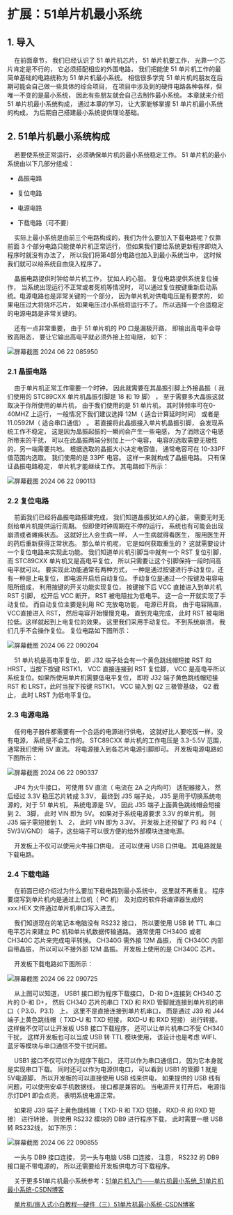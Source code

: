 # 扩展：51单片机最小系统

## 1. 导入

    在前面章节， 我们已经认识了 51 单片机芯片， 51 单片机要工作， 光靠一个芯片肯定是不行的， 它必须搭配相应的外围电路， 我们把能使 51 单片机工作的最简单基础的电路统称为 51 单片机最小系统。 相信很多学完 51 单片机的朋友在后期可能会自己做一些具体的综合项目， 在项目中涉及到的硬件电路各种各样，但唯一不变的是最小系统， 因此有些朋友就会自己去制作最小系统。 本章就来介绍 51 单片机最小系统构成， 通过本章的学习， 让大家能够掌握 51 单片机最小系统的构成， 为后期自己搭建最小系统提供理论基础。

## 2. 51单片机最小系统构成

    若要使系统正常运行， 必须确保单片机的最小系统稳定工作。 51 单片机的最小系统由以下几部分组成：

- 晶振电路

- 复位电路

- 电源电路

- 下载电路（可不要）

    实际上最小系统是由前三个电路构成的，我们为什么要加入下载电路呢？仅靠前面 3 个部分电路只能使单片机正常运行， 但如果我们要给系统更新程序即烧入程序时就没有办法了， 所以我们将第4部分电路也加入到最小系统当中， 这时候我们就可以给系统自由烧入程序了。

    晶振电路提供时钟给单片机工作， 犹如人的心脏。 复位电路提供系统复位操作， 当系统出现运行不正常或者死机等情况时， 可以通过复位按键重新启动系统。电源电路也是非常关键的一个部分， 因为单片机对供电电压是有要求的， 如果电压过大将烧坏芯片， 如果电压过小系统将运行不了。 所以选择一个合适稳定的电源电路是非常关键的。

    还有一点非常重要， 由于 51 单片机的 P0 口是漏极开路， 即输出高电平会导致高阻态， 要让它输出高电平就必须外接上拉电阻， 如下：

![屏幕截图 2024 06 22 085950](https://img.picgo.net/2024/06/22/-2024-06-22-0859509dc5e0105ea8160d.png)

### 2.1 晶振电路

    由于单片机正常工作需要一个时钟， 因此就需要在其晶振引脚上外接晶振（ 我们使用的 STC89CXX 单片机晶振引脚是 18 和 19 脚） ， 至于需要多大晶振这就取决于你所使用的单片机， 由于我们使用的是 51 单片机， 其时钟频率可在0-40MHZ 上运行， 一般情况下我们建议选择 12M（ 适合计算延时时间） 或者是11.0592M（ 适合串口通信） 。 若直接将此晶振接入单片机晶振引脚， 会发现系统工作不稳定， 这是因为晶振起振的一瞬间会产生一些电感， 为了消除这个电感所带来的干扰， 可以在此晶振两端分别加上一个电容， 电容的选取需要无极性的，另一端需要共地。 根据选取的晶振大小决定电容值， 通常电容可在 10-33PF 值范围内选取。 我们使用的是 33PF 电容。 这样一来就构成了晶振电路。 只有保证晶振电路稳定， 单片机才能继续工作。 其电路如下所示：

![屏幕截图 2024 06 22 090113](https://img.picgo.net/2024/06/22/-2024-06-22-090113b7a6a517c1357aa0.png)

### 2.2 复位电路

    前面我们已经将晶振电路搭建完成， 我们知道晶振犹如人的心脏， 需要无时无刻给单片机提供运行周期。 但即使时钟周期在不停的运行， 系统也有可能会出现崩溃或者瘫痪状态。 这就好比人会生病一样， 人一生病就得看医生， 服用医生开的药后重新获得正常状态。 那么单片机呢， 它是如何获取重生的？ 这就需要设计一个复位电路来实现此功能。 我们知道单片机引脚当中就有一个 RST 复位引脚， 而 STC89CXX 单片机又是高电平复位， 所以只需要让这个引脚保持一段时间高电平就可以。 要实现此功能通常有两种方式， 一种是通过按键进行手动复位，还有一种是上电复位， 即电源开启后自动复位。 手动复位是通过一个按键及电容电阻所组成， 利用按键的开关功能实现复位， 按键按下后 VCC 直接进入到单片机RST 引脚， 松开后 VCC 断开， RST 被电阻拉为低电平。 这一合一开就实现了手动复位。 而自动复位主要是利用 RC 充放电功能， 电源已开启， 由于电容隔直， VCC直接进入 RST， 然后电容开始慢慢充电， 直到充电完成， 此时 RST 被电阻拉低。这样就起到上电复位的效果。 这里我们采用手动复位。 不到系统崩溃， 我们几乎不会操作复位。 复位电路如下图所示：

![屏幕截图 2024 06 22 090204](https://img.picgo.net/2024/06/22/-2024-06-22-090204c31c3ec04fd52608.png)

    51 单片机是高电平复位， 即 J32 端子处会有一个黄色跳线帽短接 RST 和 HRST，当按下按键 RSTK1， VCC 直接连接到 RST 复位脚， VCC 是高电平所以系统复位。如果所使用单片机需要低电平复位， 即将 J32 端子黄色跳线帽短接 RST 和 LRST，此时当按下按键 RSTK1， VCC 输入到 Q2 三极管基级， Q2 截止， 此时 LRST 为低电平复位。

### 2.3 电源电路

    任何电子器件都需要有一个合适的电源进行供电， 这就好比人要吃饭一样，没有电源， 系统是不会工作的。 STC89CXX 单片机的工作电压是 3.3-5.5V 范围，通常我们使用 5V 直流。 将电源接入到各芯片电源引脚即可。 开发板电源电路如下图所示：

![屏幕截图 2024 06 22 090337](https://img.picgo.net/2024/06/22/-2024-06-22-0903371ceea6c63ee2c15a.png)

    JP4 为火牛接口， 可使用 5V 直流（ 电流在 2A 之内均可） 适配器接入， 然后经过 3.3V 稳压芯片转成 3.3V， 最终到 J35 端子处， J35 是用于切换系统电源的，对于 51 单片机， 系统电源是 5V， 因此 J35 端子上面黄色跳线帽会短接到 2、 3脚， 此时 VIN 即为 5V。 如果对于系统电源要求 3.3V 的单片机， 则 J35 端子需短接到 1、 2， 此时 VIN 即为 3.3V。 开发板上还预留了 P3 和 P4（ 5V/3V/GND） 端子，这些端子可以很方便的给外部模块连接电源。

    开发板上不仅可以使用火牛接口供电， 还可以使用 USB 口供电。 其电路就是下载电路。

### 2.4 下载电路

    在前面已经介绍过为什么要加下载电路到最小系统中， 这里就不再重复。 程序要烧写到单片机内是通过上位机（ PC 机） 及对应的软件将编译器生成的xxx.HEX 文件通过单片机串口写入进去。

    我们知道现在的笔记本电脑没有 RS232 接口， 所以要使用 USB 转 TTL 串口电平芯片来建立 PC 机和单片机数据传输通路。 通常使用 CH340G 或者 CH340C 芯片来完成电平转换。 CH340G 需外接 12M 晶振， 而 CH340C 内部自带晶振， 所以可以不接外部 12M 晶振。 开发板上使用的是 CH340C 芯片。

    开发板下载电路如下图所示：

![屏幕截图 2024 06 22 090725](https://img.picgo.net/2024/06/22/-2024-06-22-0907250f913da84cdfd3d1.png)

    从上图可以知道， USB1 接口即为程序下载接口， D-和 D+连接到 CH340 芯片的 D-和 D+， 然后 CH340 芯片的串口 TXD 和 RXD 管脚就连接到单片机的串口（ P3.0、P3.1） 上， 这里不是直接连接到单片机串口， 而是通过 J39 和 J44 端子上黄色跳线帽（ TXD-U 和 TXD 短接， RXD-U 和 RXD 短接） 进行转接。 这样做不仅可以让开发板 USB 接口下载程序， 还可以让单片机串口不受 CH340 干扰， 这样开发板也可以当成 USB 转 TTL 模块使用， 该设计也是考虑 WIFI、 蓝牙等模块与串口通信不受干扰问题。

    USB1 接口不仅可以作为程序下载口， 还可以作为串口通信口， 因为它本身就是实现串口下载。 同时还可以作为电源供电口， 可以看到 USB1 的管脚 1 就是 5V电源脚， 所以开发板的可以直接使用 USB 线来供电， 如果提供的 USB 线有问题，可以使用安卓手机数据线， 接口都是兼容的。 当电源开关打开后， 电源指示灯DP1 即会点亮， 表明系统电源正常。

    如果将 J39 端子上黄色跳线帽（ TXD-R 和 TXD 短接， RXD-R 和 RXD 短接） 进行转接， 则使用 RS232 模块的 DB9 进行程序下载， 此时需要一根 USB 转 RS232线， 如下所示：

![屏幕截图 2024 06 22 090855](https://img.picgo.net/2024/06/22/-2024-06-22-090855e9e0a87423d3ed44.png)

    一头与 DB9 接口连接， 另一头与电脑 USB 口连接， 注意， RS232 的 DB9 接口是不带电源的， 所以还需要给开发板供电方可下载程序。

    关于更多51单片机最小系统参考：[51单片机入门——单片机最小系统_51单片机最小系统-CSDN博客](https://blog.csdn.net/m0_56646606/article/details/120598053)

    [单片机/嵌入式小白教程—硬件（三）51单片机最小系统-CSDN博客](https://blog.csdn.net/Pitiee/article/details/131716451)


